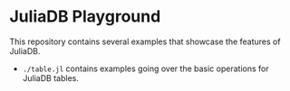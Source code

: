 # JuliaDB Playground

This repository contains several examples that showcase the features of JuliaDB.

* `./table.jl` contains examples going over the basic operations for JuliaDB tables.